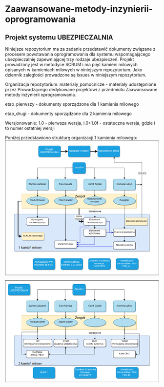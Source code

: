 # Zaawansowane-metody-inzynierii-oprogramowania

## Projekt systemu UBEZPIECZALNIA
Niniejsze repozytorium ma za zadanie przedstawić dokumenty związane z procesem powstawania oprogramowania dla systemu wspomagającego ubezpieczalnię zapewniającej trzy rodzaje ubezpieczeń.
Projekt prowadzony jest w metodyce SCRUM i ma pięć kamieni milowych opisanych w kamieniach milowych w niniejszym repozytorium. Jako dziennik zaległości prowadzone są Issues w niniejszym repozytorium.

Organizacja repozytorium:
materialy_pomocnicze - materiały udostępnione przez Prowadzącego dedykowane projektowi z przedmiotu Zaawansowane metody inżynierii oprogramowania. 

etap_pierwszy - dokumenty sporządzone dla 1 kamienia milowego

etap_drugi - dokumenty sporządzone dla 2 kamienia milowego

Wersjonowanie: 1.0 - pierwsza wersja, i.0+1.0f - ostateczna wersja, gdzie i to numer ostatniej wersji

Poniżej przedstawiono strukturę organizacji 1 kamienia milowego:
![1 kamień milowy](https://github.com/kamilsajdak96/Zaawansowane-metody-inzynierii-oprogramowania/blob/master/materialy_pomocnicze/materia%C5%82y_graficzne/1_kamie%C5%84_milowy.jpg)

![2 kamień milowy](https://github.com/kamilsajdak96/Zaawansowane-metody-inzynierii-oprogramowania/blob/master/materialy_pomocnicze/materia%C5%82y_graficzne/2_kamie%C5%84_milowy.jpg)
